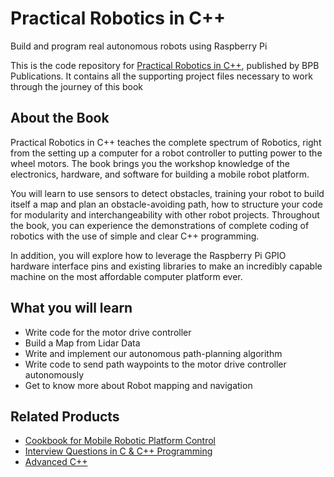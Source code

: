 # Practical Robotics in C++
Build and program real autonomous robots using Raspberry Pi
 
This is the code repository for [Practical Robotics in C++](https://bpbonline.com/products/practical-robotics-in-c?_pos=1&_sid=a321c5f2b&_ss=r), published by BPB Publications. It contains all the supporting project files necessary to work through the journey of this book

## About the Book
Practical Robotics in C++ teaches the complete spectrum of Robotics, right from the setting up a computer for a robot controller to putting power to the wheel motors. The book brings you the workshop knowledge of the electronics, hardware, and software for building a mobile robot platform. 

You will learn to use sensors to detect obstacles, training your robot to build itself a map and plan an obstacle-avoiding path, how to structure your code for modularity and interchangeability with other robot projects. Throughout the book, you can experience the demonstrations of  complete coding of robotics with the use of simple and clear C++ programming.

In addition, you will explore how to leverage the Raspberry Pi GPIO hardware interface pins and existing libraries to make an incredibly capable machine on the most affordable computer platform ever.

## What you will learn
* Write code for the motor drive controller
* Build a Map from Lidar Data 
* Write and implement our autonomous path-planning algorithm
* Write code to send path waypoints to the motor drive controller autonomously
* Get to know more about Robot mapping and navigation

## Related Products

* [Cookbook for Mobile Robotic Platform Control](https://bpbonline.com/products/mobile-robotic-platform-control-book-ebook?_pos=2&_sid=b07dc99ac&_ss=r)
* [Interview Questions in C & C++ Programming](https://bpbonline.com/products/interview-questions-in-c-c-programming?_pos=1&_sid=6abf79cce&_ss=r)
* [Advanced C++](https://bpbonline.com/products/advanced-c-by-bpb-editorial-board?_pos=4&_sid=6abf79cce&_ss=r)
